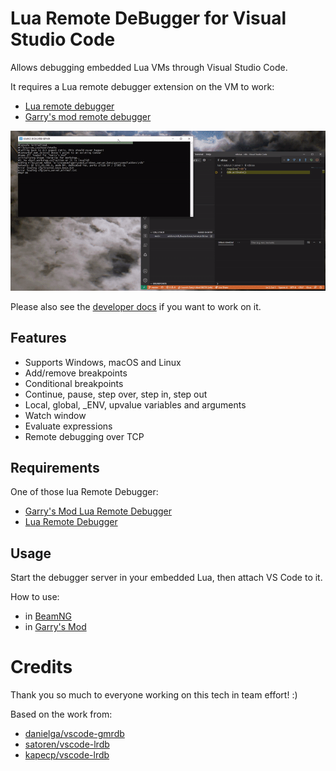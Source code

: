 # Lua Remote DeBugger for Visual Studio Code

Allows debugging embedded Lua VMs through Visual Studio Code.

It requires a Lua remote debugger extension on the VM to work:
- [Lua remote debugger](https://github.com/satoren/LRDB)
- [Garry's mod remote debugger](https://github.com/danielga/gm_rdb)

![Lua debug](images/demo.gif)

Please also see the [developer docs](Readme_devs.md) if you want to work on it.

## Features

- Supports Windows, macOS and Linux
- Add/remove breakpoints
- Conditional breakpoints
- Continue, pause, step over, step in, step out
- Local, global, \_ENV, upvalue variables and arguments
- Watch window
- Evaluate expressions
- Remote debugging over TCP

## Requirements

One of those lua Remote Debugger:
- [Garry's Mod Lua Remote Debugger](https://github.com/danielga/gm_rdb/releases)
- [Lua Remote Debugger](https://github.com/satoren/vscode-lrdb)

## Usage

Start the debugger server in your embedded Lua, then attach VS Code to it.

How to use:
- in [BeamNG](Readme_BeamNG.md)
- in [Garry's Mod](Readme_GM.md)

# Credits

Thank you so much to everyone working on this tech in team effort! :)

Based on the work from:
- [danielga/vscode-gmrdb](https://github.com/danielga/vscode-gmrdb)
- [satoren/vscode-lrdb](https://github.com/satoren/vscode-lrdb)
- [kapecp/vscode-lrdb](https://github.com/kapecp/vscode-lrdb)

